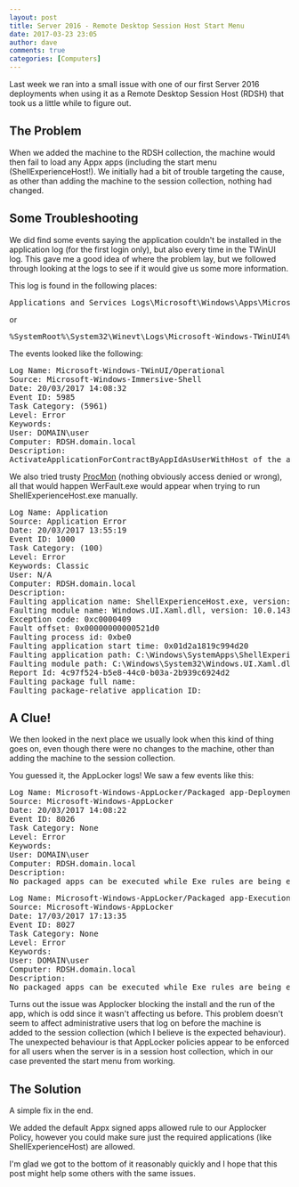 ```yaml
---
layout: post
title: Server 2016 - Remote Desktop Session Host Start Menu
date: 2017-03-23 23:05
author: dave
comments: true
categories: [Computers]
---
```

Last week we ran into a small issue with one of our first Server 2016 deployments when using it as a Remote Desktop Session Host (RDSH) that took us a little while to figure out.

<h2>The Problem</h2>

When we added the machine to the RDSH collection, the machine would then fail to load any Appx apps (including the start menu (ShellExperienceHost!). We initially had a bit of trouble targeting the cause, as other than adding the machine to the session collection, nothing had changed.

<h2>Some Troubleshooting</h2>

We did find some events saying the application couldn't be installed in the application log (for the first login only), but also every time in the TWinUI log. This gave me a good idea of where the problem lay, but we followed through looking at the logs to see if it would give us some more information.

This log is found in the following places:

<pre>Applications and Services Logs\Microsoft\Windows\Apps\Microsoft-Windows-TWinUI/Operational</pre>

or

<pre>%SystemRoot%\System32\Winevt\Logs\Microsoft-Windows-TWinUI4%Operational.evt</pre>

The events looked like the following:

<pre>Log Name: Microsoft-Windows-TWinUI/Operational
Source: Microsoft-Windows-Immersive-Shell
Date: 20/03/2017 14:08:32
Event ID: 5985
Task Category: (5961)
Level: Error
Keywords:
User: DOMAIN\user
Computer: RDSH.domain.local
Description:
ActivateApplicationForContractByAppIdAsUserWithHost of the app Microsoft.Windows.ShellExperienceHost_cw5n1h2txyewy!App for the Windows.Launch contract failed with Install failed. Please contact your software vendor..</pre>

We also tried trusty <a href="https://technet.microsoft.com/en-us/sysinternals/processmonitor.aspx">ProcMon</a> (nothing obviously access denied or wrong), all that would happen WerFault.exe would appear when trying to run ShellExperienceHost.exe manually.

<pre>Log Name: Application
Source: Application Error
Date: 20/03/2017 13:55:19
Event ID: 1000
Task Category: (100)
Level: Error
Keywords: Classic
User: N/A
Computer: RDSH.domain.local
Description:
Faulting application name: ShellExperienceHost.exe, version: 10.0.14393.447, time stamp: 0x5819bf85
Faulting module name: Windows.UI.Xaml.dll, version: 10.0.14393.953, time stamp: 0x58ba5c3d
Exception code: 0xc0000409
Fault offset: 0x00000000000521d0
Faulting process id: 0xbe0
Faulting application start time: 0x01d2a1819c994d20
Faulting application path: C:\Windows\SystemApps\ShellExperienceHost_cw5n1h2txyewy\ShellExperienceHost.exe
Faulting module path: C:\Windows\System32\Windows.UI.Xaml.dll
Report Id: 4c97f524-b5e8-44c0-b03a-2b939c6924d2
Faulting package full name:
Faulting package-relative application ID:</pre>

<h2>A Clue!</h2>

We then looked in the next place we usually look when this kind of thing goes on, even though there were no changes to the machine, other than adding the machine to the session collection.

You guessed it, the AppLocker logs! We saw a few events like this:

<pre>Log Name: Microsoft-Windows-AppLocker/Packaged app-Deployment
Source: Microsoft-Windows-AppLocker
Date: 20/03/2017 14:08:22
Event ID: 8026
Task Category: None
Level: Error
Keywords:
User: DOMAIN\user
Computer: RDSH.domain.local
Description:
No packaged apps can be executed while Exe rules are being enforced and no Packaged app rules have been configured.</pre>

<pre>Log Name: Microsoft-Windows-AppLocker/Packaged app-Execution
Source: Microsoft-Windows-AppLocker
Date: 17/03/2017 17:13:35
Event ID: 8027
Task Category: None
Level: Error
Keywords:
User: DOMAIN\user
Computer: RDSH.domain.local
Description:
No packaged apps can be executed while Exe rules are being enforced and no Packaged app rules have been configured.</pre>

Turns out the issue was Applocker blocking the install and the run of the app, which is odd since it wasn't affecting us before. This problem doesn't seem to affect administrative users that log on before the machine is added to the session collection (which I believe is the expected behaviour). The unexpected behaviour is that AppLocker policies appear to be enforced for all users when the server is in a session host collection, which in our case prevented the start menu from working.

<h2>The Solution</h2>

A simple fix in the end.

We added the default Appx signed apps allowed rule to our Applocker Policy, however you could make sure just the required applications (like ShellExperienceHost) are allowed.

I'm glad we got to the bottom of it reasonably quickly and I hope that this post might help some others with the same issues.
